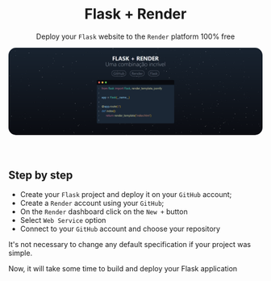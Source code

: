 <div align=center>

# Flask + Render

Deploy your `Flask` website to the `Render` platform 100% free

<img src="imgs/flask_application.png" alt="Flask website deployed on Render" style="border-radius: 15px;"/>

</div>

<br />
<br />

## Step by step

- Create your `Flask` project and deploy it on your `GitHub` account;
- Create a `Render` account using your `GitHub`;
- On the `Render` dashboard click on the `New +` button
- Select `Web Service` option
- Connect to your `GitHub` account and choose your repository

It's not necessary to change any default specification if your project was simple.

Now, it will take some time to build and deploy your Flask application 